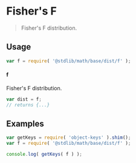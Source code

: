 # Fisher's F

> Fisher's F distribution.

<section class="usage">

## Usage

```javascript
var f = require( '@stdlib/math/base/dist/f' );
```

#### f

Fisher's F distribution.

```javascript
var dist = f;
// returns {...}
```

</section>

<!-- /.usage -->

<section class="examples">

## Examples

<!-- TODO: better examples -->

```javascript
var getKeys = require( 'object-keys' ).shim();
var f = require( '@stdlib/math/base/dist/f' );

console.log( getKeys( f ) );
```

</section>

<!-- /.examples -->

<section class="links">

</section>

<!-- /.links -->
